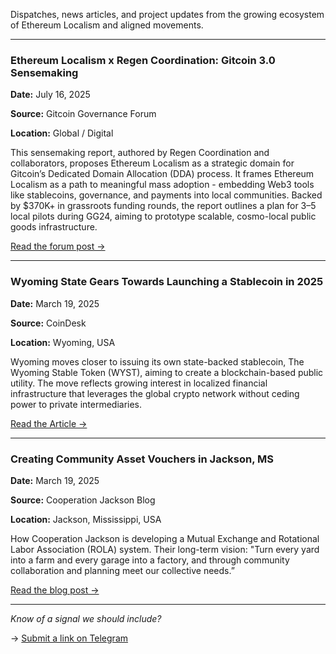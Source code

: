 Dispatches, news articles, and project updates from the growing ecosystem of Ethereum Localism and aligned movements.

---
### Ethereum Localism x Regen Coordination: Gitcoin 3.0 Sensemaking  

**Date:** July 16, 2025

**Source:** Gitcoin Governance Forum

**Location:** Global / Digital

This sensemaking report, authored by Regen Coordination and collaborators, proposes Ethereum Localism as a strategic domain for Gitcoin’s Dedicated Domain Allocation (DDA) process. It frames Ethereum Localism as a path to meaningful mass adoption - embedding Web3 tools like stablecoins, governance, and payments into local communities. Backed by $370K+ in grassroots funding rounds, the report outlines a plan for 3–5 local pilots during GG24, aiming to prototype scalable, cosmo-local public goods infrastructure.  

[Read the forum post →](https://gov.gitcoin.co/t/ethereum-localism-x-regen-coordination-gitcoin-3-0-sensemaking-report/21940)

---
### Wyoming State Gears Towards Launching a Stablecoin in 2025  

**Date:** March 19, 2025

**Source:** CoinDesk  

**Location:** Wyoming, USA  

Wyoming moves closer to issuing its own state-backed stablecoin, The Wyoming Stable Token (WYST), aiming to create a blockchain-based public utility. The move reflects growing interest in localized financial infrastructure that leverages the global crypto network without ceding power to private intermediaries.  

[Read the Article →](https://www.coindesk.com/policy/2025/03/26/wyoming-state-gears-towards-launching-a-stablecoin-this-year)

---
### Creating Community Asset Vouchers in Jackson, MS  

**Date:** March 19, 2025

**Source:** Cooperation Jackson Blog

**Location:** Jackson, Mississippi, USA

How Cooperation Jackson is developing a Mutual Exchange and Rotational Labor Association (ROLA) system. Their long-term vision: "Turn every yard into a farm and every garage into a factory, and through community collaboration and planning meet our collective needs.”

[Read the blog post →](https://cooperationjackson.org/blog/creatingcommunityassetvouchersinjacksonms)

---

_Know of a signal we should include?_  

→ [Submit a link on Telegram](https://t.me/+5Enk4J4d98MyMDkx)
